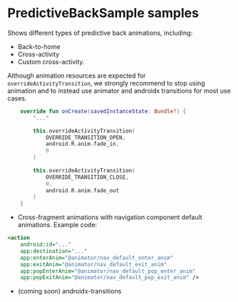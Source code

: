 # PredictiveBackSample samples

Shows different types of predictive back animations, including:

+ Back-to-home
+ Cross-activity
+ Custom cross-activity.

Although animation resources are expected for `overrideActivityTransition`, we strongly recommend to
stop using animation and to instead use animator and androidx transitions for most use cases.

```kotlin
    override fun onCreate(savedInstanceState: Bundle?) {
        "..."

        this.overrideActivityTransition(
            OVERRIDE_TRANSITION_OPEN,
            android.R.anim.fade_in,
            0
        )
    
        this.overrideActivityTransition(
            OVERRIDE_TRANSITION_CLOSE,
            0,
            android.R.anim.fade_out
        )
    }
```

+ Cross-fragment animations with navigation component default animations. Example code:

```xml
<action
    android:id="..."
    app:destination="..."
    app:enterAnim="@animator/nav_default_enter_anim"
    app:exitAnim="@animator/nav_default_exit_anim"
    app:popEnterAnim="@animator/nav_default_pop_enter_anim"
    app:popExitAnim="@animator/nav_default_pop_exit_anim" />
```

+ (coming soon) androidx-transitions
